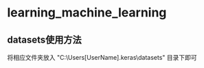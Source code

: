 # learning_machine_learning

## datasets使用方法
将相应文件夹放入 "C:\Users\[UserName]\.keras\datasets\"  目录下即可

